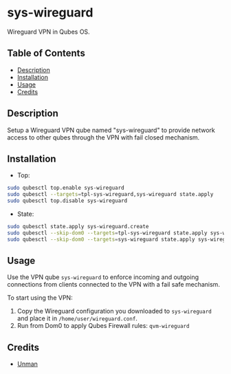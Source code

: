 # sys-wireguard

Wireguard VPN in Qubes OS.

## Table of Contents

*   [Description](#description)
*   [Installation](#installation)
*   [Usage](#usage)
*   [Credits](#credits)

## Description

Setup a Wireguard VPN qube named "sys-wireguard" to provide network access to
other qubes through the VPN with fail closed mechanism.

## Installation

*   Top:

```sh
sudo qubesctl top.enable sys-wireguard
sudo qubesctl --targets=tpl-sys-wireguard,sys-wireguard state.apply
sudo qubesctl top.disable sys-wireguard
```

*   State:

<!-- pkg:begin:post-install -->

```sh
sudo qubesctl state.apply sys-wireguard.create
sudo qubesctl --skip-dom0 --targets=tpl-sys-wireguard state.apply sys-wireguard.install
sudo qubesctl --skip-dom0 --targets=sys-wireguard state.apply sys-wireguard.configure
```

<!-- pkg:end:post-install -->

## Usage

Use the VPN qube `sys-wireguard` to enforce incoming and outgoing connections
from clients connected to the VPN with a fail safe mechanism.

To start using the VPN:

1.  Copy the Wireguard configuration you downloaded to `sys-wireguard` and
    place it in `/home/user/wireguard.conf`.
2.  Run from Dom0 to apply Qubes Firewall rules: `qvm-wireguard`

## Credits

*   [Unman](https://github.com/unman/shaker/tree/main/mullvad)
